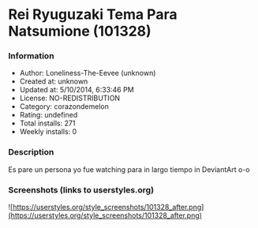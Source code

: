 # Rei Ryuguzaki Tema Para Natsumione (101328)

### Information
- Author: Loneliness-The-Eevee (unknown)
- Created at: unknown
- Updated at: 5/10/2014, 6:33:46 PM
- License: NO-REDISTRIBUTION
- Category: corazondemelon
- Rating: undefined
- Total installs: 271
- Weekly installs: 0


### Description
Es pare un persona yo fue watching para in largo tiempo in DeviantArt o-o


### Screenshots (links to userstyles.org)
![https://userstyles.org/style_screenshots/101328_after.png](https://userstyles.org/style_screenshots/101328_after.png)


